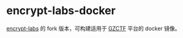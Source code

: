 # encrypt-labs-docker

[encrypt-labs](https://github.com/SwagXz/encrypt-labs) 的 fork 版本，可构建适用于 [GZCTF](https://github.com/GZTimeWalker/GZCTF) 平台的 docker 镜像。
